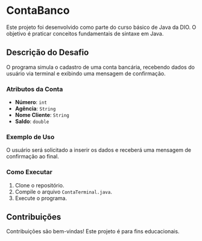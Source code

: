# ContaBanco

Este projeto foi desenvolvido como parte do curso básico de Java da DIO. O objetivo é praticar conceitos fundamentais de sintaxe em Java.

## Descrição do Desafio

O programa simula o cadastro de uma conta bancária, recebendo dados do usuário via terminal e exibindo uma mensagem de confirmação.

### Atributos da Conta

- **Número**: `int`
- **Agência**: `String`
- **Nome Cliente**: `String`
- **Saldo**: `double`

### Exemplo de Uso

O usuário será solicitado a inserir os dados e receberá uma mensagem de confirmação ao final.

### Como Executar

1. Clone o repositório.
2. Compile o arquivo `ContaTerminal.java`.
3. Execute o programa.

## Contribuições

Contribuições são bem-vindas! Este projeto é para fins educacionais.